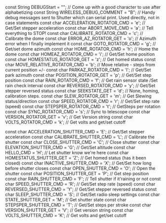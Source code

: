 const String DEBUGStart = ""; // Come up with a good character to use after alphabetizing
const String WIRELESS_DEBUG_COMMENT		= "B"; // Handy debug messages sent to Shutter which can serial print. Used directly, not in case statements
const char ACCELERATION_ROTATOR_CMD		= 'e'; // Get/Set stepper acceleration
const char ABORT_MOVE_CMD				= 'a'; // Tell everything to STOP!
const char CALIBRATE_ROTATOR_CMD		= 'c'; // Calibrate the dome
const char ERROR_AZ_ROTATOR_GET			= 'o'; // Azimuth error when I finally implement it
const char GOTO_ROTATOR_CMD				= 'g'; // Get/set dome azimuth
const char HOME_ROTATOR_CMD				= 'h'; // Home the dome
const char HOMEAZ_ROTATOR_CMD			= 'i'; // Get/Set home position
const char HOMESTATUS_ROTATOR_GET		= 'z'; // Get homed status
const char MOVE_RELATIVE_ROTATOR_CMD	= 'b'; // Move relative - steps from current position +/-
const char PARKAZ_ROTATOR_CMD			= 'l'; // Get/Set park azimuth
const char POSITION_ROTATOR_GET			= 'p'; // Get/Set step position
const char RAIN_ROTATOR_CMD				= 'f'; // Get rain sensor state /Set rain check interval
const char REVERSED_ROTATOR_CMD			= 'y'; // Get/Set stepper reversed status 
const char SEEKSTATE_GET				= 'd'; // None, homing, calibration steps.
const char SLEW_ROTATOR_GET				= 'm'; // Get Slewing status/direction
const char SPEED_ROTATOR_CMD			= 'r'; // Get/Set step rate (speed)
const char STEPSPER_ROTATOR_CMD			= 't'; // GetSteps per rotation
const char SYNC_ROTATOR_CMD				= 's'; // Sync to telescope
const char VERSION_ROTATOR_GET			= 'v'; // Get Version string
const char VOLTS_ROTATOR_CMD			= 'k'; // Get volts and get/set cutoff

const char ACCELERATION_SHUTTER_CMD		= 'E'; // Get/Set stepper acceleration
const char CALIBRATE_SHUTTER_CMD		= 'L'; // Calibrate the shutter
const char CLOSE_SHUTTER_CMD			= 'C'; // Close shutter
const char ELEVATION_SHUTTER_CMD		= 'G'; // Get/Set altitude
const char HELLO_CMD					= 'H'; // Let shutter know we're here
const char HOMESTATUS_SHUTTER_GET		= 'Z'; // Get homed status (has it been closed)
const char INACTIVE_SHUTTER_CMD			= 'X'; // Get/Set how long before shutter closes
const char OPEN_SHUTTER_CMD				= 'O'; // Open the shutter
const char POSITION_SHUTTER_GET			= 'P'; // Get step position
const char RAIN_SHUTTER_CMD					= 'F'; // Tell shutter if it'raining or not
const char SPEED_SHUTTER_CMD			= 'R'; // Get/Set step rate (speed)
const char REVERSED_SHUTTER_CMD			= 'Y'; // Get/Set stepper reversed status
const char SLEEP_SHUTTER_CMD			= 'S'; // Get/Set radio sleep settings
const char STATE_SHUTTER_GET			= 'M'; // Get shutter state
const char STEPSPER_SHUTTER_CMD			= 'T'; // Get/Set steps per stroke
const char VERSION_SHUTTER_GET			= 'V'; // Get version string
const char VOLTS_SHUTTER_CMD			= 'K'; // Get volts and get/set cutoff 
